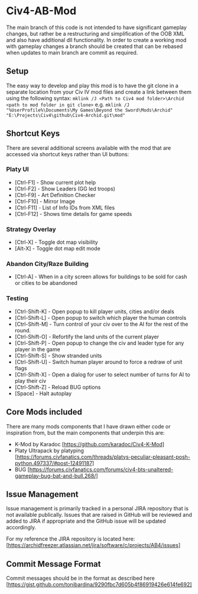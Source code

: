 # Civ4-AB-Mod

The main branch of this code is not intended to have significant gameplay changes, but rather be a restructuring and simplification of the OOB XML and also have additional dll functionality. In order to create a working mod with gameplay changes a branch should be created that can be rebased when updates to main branch are commit as required.

## Setup
The easy way to develop and play this mod is to have the git clone in a separate location from your Civ IV mod files and create a link between them using the following syntax:
`mklink /J <Path to Civ4 mod folder>\Archid <path to mod folder in git clone>`
e.g.
`mklink /J "%UserProfile%\Documents\My Games\Beyond the Sword\Mods\Archid" "E:\Projects\Civ4\github\Civ4-Archid.git\mod"`

## Shortcut Keys
There are several additional screens available with the mod that are accessed via shortcut keys rather than UI buttons:

### Platy UI
- [Ctrl-F1]  - Show current plot help
- [Ctrl-F2]  - Show Leaders (GG led troops)
- [Ctrl-F9]  - Art Definition Checker
- [Ctrl-F10] - Mirror Image
- [Ctrl-F11] - List of Info IDs from XML files
- [Ctrl-F12] - Shows time details for game speeds 

### Strategy Overlay
- [Ctrl-X] - Toggle dot map visibility
- [Alt-X]  - Toggle dot map edit mode

### Abandon City/Raze Building
- [Ctrl-A] - When in a city screen allows for buildings to be sold for cash or cities to be abandoned

### Testing
- [Ctrl-Shift-K] - Open popup to kill player units, cities and/or deals
- [Ctrl-Shift-L] - Open popup to switch which player the human controls 
- [Ctrl-Shift-M] - Turn control of your civ over to the AI for the rest of the round. 
- [Ctrl-Shift-O] - Refortify the land units of the current player
- [Ctrl-Shift-P] - Open popup to change the civ and leader type for any player in the game 
- [Ctrl-Shift-S] - Show stranded units
- [Ctrl-Shift-U] - Switch human player around to force a redraw of unit flags
- [Ctrl-Shift-X] - Open a dialog for user to select number of turns for AI to play their civ 
- [Ctrl-Shift-Z] - Reload BUG options
- [Space]        - Halt autoplay

## Core Mods included
There are many mods components that I have drawn either code or inspiration from, but the main components that underpin this are:
- K-Mod by Karadoc [https://github.com/karadoc/Civ4-K-Mod]
- Platy Ultrapack by platyping [https://forums.civfanatics.com/threads/platys-peculiar-pleasant-posh-python.497337/#post-12491187]
- BUG [https://forums.civfanatics.com/forums/civ4-bts-unaltered-gameplay-bug-bat-and-bull.268/]

## Issue Management
Issue management is  primarily tracked in a personal JIRA repository that is not available publically. Issues that are raised in GitHub will be reviewed and added to JIRA if appropriate and the GitHub issue will be updated accordingly.

For my reference the JIRA repository is located here: [https://archidfreezer.atlassian.net/jira/software/c/projects/AB4/issues]

## Commit Message Format
Commit messages should be in the format as described here [https://gist.github.com/tonibardina/9290fbc7d605b4f86919426e614fe692] 